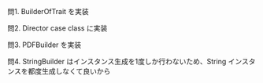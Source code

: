 問1. BuilderOfTrait を実装

問2. Director case class に実装

問3. PDFBuilder を実装

問4. StringBuilder はインスタンス生成を1度しか行わないため、String インスタンスを都度生成しなくて良いから
